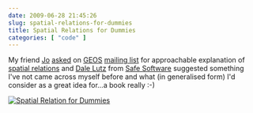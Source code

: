 ```yaml
---
date: 2009-06-28 21:45:26
slug: spatial-relations-for-dummies
title: Spatial Relations for Dummies
categories: [ "code" ]
---
```


My friend [Jo](http://twitter.com/doublebyte) [asked](http://lists.osgeo.org/pipermail/geos-devel/2009-June/004238.html) on [GEOS](http://trac.osgeo.org/geos/) [mailing list](http://lists.osgeo.org/mailman/listinfo/geos-devel) for approachable explanation of [spatial relations](http://en.wikipedia.org/wiki/Spatial_relation) and [Dale Lutz](http://www.dalelutz.com/) from [Safe Software](http://www.safe.com/) suggested something I've not came across myself before and what (in generalised form) I'd consider as a great idea for...a book really :-)





[![Spatial Relation for Dummies](http://www.fmepedia.com/attachments//SpatialRelator_For_Dummies/smSpatialRelatorForDummies.jpg)](http://www.fmepedia.com/index.php/SpatialRelator_For_Dummies)
